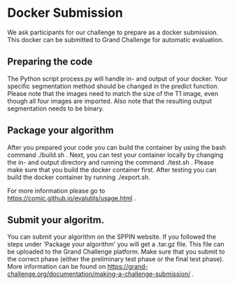 # Docker Submission

We ask participants for our challenge to prepare as a docker submission. This docker can be submitted to Grand Challenge for automatic evaluation.

## Preparing the code
The Python script process.py will handle in- and output of your docker. Your specific segmentation method should be changed in the predict function. Please note that the images need to match the size of the T1 image, even though all four images are imported. Also note that the resulting output segmentation needs to be binary.

## Package your algorithm
After you prepared your code you can build the container by using the bash command ./build.sh . 
Next, you can test your container locally by changing the in- and output directory and running the command ./test.sh . Please make sure that you build the docker container first. 
After testing you can build the docker container by running ./export.sh.

For more information please go to https://comic.github.io/evalutils/usage.html .

## Submit your algoritm.
You can submit your algorithm on the SPPIN website. If you followed the steps under 'Package your algorithm' you will get a .tar.gz file. This file can be uploaded to the Grand Challenge platform. Make sure that you submit to the correct phase (either the preliminary test phase or the final test phase). More information can be found on https://grand-challenge.org/documentation/making-a-challenge-submission/ . 
